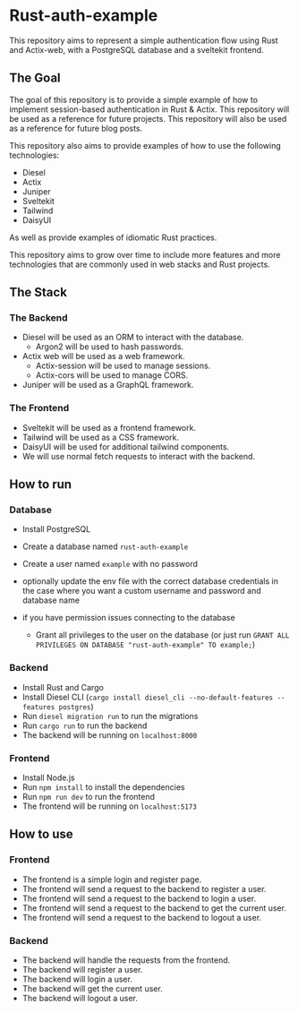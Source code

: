 # Rust-auth-example
This repository aims to represent a simple authentication flow using Rust and Actix-web, with a PostgreSQL database and a sveltekit frontend. 


## The Goal
The goal of this repository is to provide a simple example of how to implement session-based authentication in Rust & Actix. This repository will be used as a reference for future projects. This repository will also be used as a reference for future blog posts.

This repository also aims to provide examples of how to use the following technologies:
 - Diesel
 - Actix
 - Juniper
 - Sveltekit
 - Tailwind
 - DaisyUI

As well as provide examples of idiomatic Rust practices.

This repository aims to grow over time to include more features and more technologies that are commonly used in web stacks and Rust projects.


## The Stack
### The Backend
 - Diesel will be used as an ORM to interact with the database.
    - Argon2 will be used to hash passwords.
 - Actix web will be used as a web framework.
    - Actix-session will be used to manage sessions.
    - Actix-cors will be used to manage CORS.
 - Juniper will be used as a GraphQL framework.
 

### The Frontend
 - Sveltekit will be used as a frontend framework.
 - Tailwind will be used as a CSS framework.
 - DaisyUI will be used for additional tailwind components.
 - We will use normal fetch requests to interact with the backend.


## How to run
### Database
 - Install PostgreSQL
 - Create a database named `rust-auth-example`
 - Create a user named `example` with no password
 - optionally update the env file with the correct database credentials in the case where you want a custom username and password and database name

 - if you have permission issues connecting to the database
   - Grant all privileges to the user on the database (or just run `GRANT ALL PRIVILEGES ON DATABASE "rust-auth-example" TO example;`)

### Backend
 - Install Rust and Cargo
 - Install Diesel CLI (`cargo install diesel_cli --no-default-features --features postgres`)
 - Run `diesel migration run` to run the migrations
 - Run `cargo run` to run the backend
 - The backend will be running on `localhost:8000`

### Frontend
 - Install Node.js
 - Run `npm install` to install the dependencies
 - Run `npm run dev` to run the frontend
 - The frontend will be running on `localhost:5173`

## How to use
### Frontend
   - The frontend is a simple login and register page.
   - The frontend will send a request to the backend to register a user.
   - The frontend will send a request to the backend to login a user.
   - The frontend will send a request to the backend to get the current user.
   - The frontend will send a request to the backend to logout a user.

### Backend
   - The backend will handle the requests from the frontend.
   - The backend will register a user.
   - The backend will login a user.
   - The backend will get the current user.
   - The backend will logout a user.
